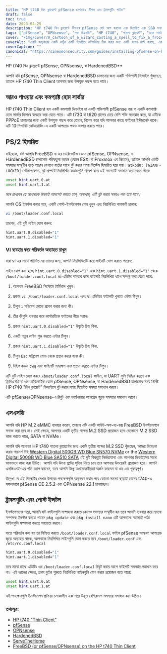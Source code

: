 ```yaml
---
title: "HP t740 থিন ক্লায়েন্টে pfSense চালানো: টিপস এবং ট্রাবলশুটিং গাইড"
draft: false
toc: true
date: 2023-04-29
description: "HP t740 থিন ক্লায়েন্টে কীভাবে pfSense সেট আপ করবেন এবং হিমায়িত এবং SSD সনাক্তকরণ সমস্যার মতো সম্ভাব্য সমস্যাগুলি কীভাবে সমাধান করবেন তা শিখুন।"
tags: ["pfSense", "OPNsense", "শক্ত বিএসডি", "HP t740", "পাতলা ক্লায়েন্ট", "হোম সার্ভার", "PPPoE", "ফ্রিবিএসডি", "বুট প্রম্পট", "loader.conf.local", "ন্যানো সম্পাদক", "এসএসডি সনাক্তকরণ", "M.2 SSD", "পশ্চিমা ডিজিটাল", "সমস্যা সমাধান", "পোস্ট-ইনস্টলেশন", "UART", "ESXi", "প্রক্সমক্স"]
cover: "/img/cover/A_cartoon_of_a_wizard_casting_a_spell_to_fix_a_frozen_computer.png"
coverAlt: "একটি জাদুকরের একটি কার্টুন একটি হিমায়িত কম্পিউটার ঠিক করার জন্য একটি বানান কাস্ট করছে, একটি বক্তৃতা বুদবুদ সহ বলছে সমস্যা সমাধান"
coverCaption: ""
canonical: "https://simeononsecurity.com/guides/installing-pfsense-on-hp-t740-thin-client/"
---
```

 HP t740 থিন ক্লায়েন্টে pfSense, OPNsense, বা HardenedBSD**

আপনি যদি pfSense, OPNsense বা HardenedBSD চালানোর জন্য একটি শক্তিশালী ডিভাইস খুঁজছেন, তাহলে HP t740 Thin Client আপনার জন্য উপযুক্ত পছন্দ হতে পারে।

## আরও পাওয়ার এবং কমপ্যাক্ট হোম সার্ভার

HP t740 Thin Client হল একটি কমপ্যাক্ট ডিভাইস যা একটি শক্তিশালী pfSense বক্স বা একটি কমপ্যাক্ট হোম সার্ভার হিসাবে ব্যবহার করা যেতে পারে। এটি t730 বা t620 প্লাসের চেয়ে বেশি শক্তি সরবরাহ করে, যা এটিকে PPPoE চালানোর জন্য একটি উপযুক্ত পছন্দ করে তোলে, বিশেষ করে যদি আপনার কাছে ফাইবার ইন্টারনেট থাকে। এটি 10 গিগাবিট নেটওয়ার্কিং-এ একটি আপগ্রেড পথও অফার করতে পারে।

## PS/2 হিমায়িত

যাইহোক, যদি আপনি FreeBSD বা এর ডেরিভেটিভ যেমন pfSense, OPNsense, বা HardenedBSD চালানোর পরিকল্পনা করেন (যেমন ESXi বা Proxmox এর ভিতরে), তাহলে আপনি একটি সমস্যার সম্মুখীন হতে পারেন যেখানে বার্তার সাথে বুট করার সময় সিস্টেম হিমায়িত হয়ে যায়। `atkbd0: [GIANT-LOCKED]` সৌভাগ্যবশত, বুট প্রম্পটে নিম্নলিখিত কমান্ডগুলি প্রবেশ করে এই সমস্যাটি সমাধান করা যেতে পারে:

```bash
unset hint.uart.0.at
unset hint.uart.1.at
```

*মনে রাখবেন যে আপনাকে উভয়ই আনসেট করতে হবে, অন্যথায়, এটি বুট করার সময়ও লক হয়ে যাবে।*

আপনি OS ইনস্টল করার পরে, একটি পোস্ট-ইনস্টলেশন শেল খুলুন এবং নিম্নলিখিত কমান্ডটি চালান:

```bash
vi /boot/loader.conf.local
```
তারপর, এই দুটি লাইন যোগ করুন:
```bash
hint.uart.0.disabled="1"
hint.uart.1.disabled="1"
```

### VI ব্যবহার করে পরিবর্তন অব্যাহত রাখুন
যারা vi এর সাথে পরিচিত নয় তাদের জন্য, আপনি নিম্নলিখিতটি করে লাইনটি যোগ করতে পারেন:

লাইন যোগ করা হচ্ছে `hint.uart.0.disabled="1"` এবং `hint.uart.1.disabled="1"` থেকে `/boot/loader.conf.local` vi এডিটর ব্যবহার করে ফাইলটি নিম্নলিখিত ধাপে সম্পন্ন করা যেতে পারে:

1. আপনার FreeBSD সিস্টেমে টার্মিনাল খুলুন।

2. প্রকার `vi /boot/loader.conf.local` এবং vi এডিটরে ফাইলটি খুলতে এন্টার টিপুন।

3. টিপুন `i` সন্নিবেশ মোডে প্রবেশ করার জন্য কী।

4. তীর কীগুলি ব্যবহার করে কার্সারটিকে ফাইলের নীচে সরান৷

5. প্রকার `hint.uart.0.disabled="1"` উদ্ধৃতি চিহ্ন বিনা.

6. একটি নতুন লাইন শুরু করতে এন্টার টিপুন।

7. প্রকার `hint.uart.1.disabled="1"` উদ্ধৃতি চিহ্ন বিনা.

8. টিপুন `Esc` সন্নিবেশ মোড থেকে প্রস্থান করার জন্য কী।

9. টাইপ করুন `:wq` এবং ফাইলটি সংরক্ষণ এবং প্রস্থান করতে এন্টার টিপুন।

এটি দুটি লাইন যোগ করবে `/boot/loader.conf.local` ফাইল, যা UART গুলি নিষ্ক্রিয় করবে এবং ফ্রিবিএসডি বা এর ডেরিভেটিভ যেমন pfSense, OPNsense, বা HardenedBSD চালানোর সময় নির্দিষ্ট HP t740 "থিন ক্লায়েন্ট" ডিভাইসে বুট করার সময় হিমায়িত সমস্যা সমাধান করবে।

এটি pfSense/OPNsense-এ রিবুট এবং ফার্মওয়্যার আপগ্রেড জুড়ে সমস্যার সমাধান করবে।

## এসএসডি

আপনি যদি HP M.2 eMMC ব্যবহার করেন, তাহলে এটি একটি আউট-অফ-দ্য-বক্স FreeBSD ইনস্টলেশনে সনাক্ত করা হবে না। সেই ক্ষেত্রে, আপনার একটি তৃতীয় পক্ষের M.2 SSD প্রয়োজন হবে৷ যেকোনো M.2 SSD কাজ করতে পারে, SATA বা NVMe।

আপনি যদি আপনার HP t740 পাতলা ক্লায়েন্টের জন্য একটি তৃতীয় পক্ষের M.2 SSD খুঁজছেন, আমরা বিবেচনা করার পরামর্শ দিই [Western Digital 500GB WD Blue SN570 NVMe](https://amzn.to/44bFCBk) or the [Western Digital 500GB WD Blue SA510 SATA](https://amzn.to/3AEbd0V) এই দুটি বিকল্পই নির্ভরযোগ্য এবং আপনার ডিভাইসের সাথে ভালভাবে কাজ করা উচিত। আপনি যদি উভয় স্লটের সুবিধা নিতে চান তবে আপনার উভয়েরই প্রয়োজন হবে। আপনি এনভিএমই-এর গতি ত্যাগ করবেন, তবে আপনি কিছু অপ্রয়োজনীয়তা অর্জন করবেন যা ওহ এত গুরুত্বপূর্ণ।

উল্লেখ্য যে এই নিবন্ধটির লেখক উপরের পদক্ষেপগুলি অনুসরণ করার পরে কোনো সমস্যা ছাড়াই তাদের t740-এ সফলভাবে pfSense CE 2.5.2 এবং OPNsense 22.1 চালাচ্ছেন।

## ট্রাবলশুটিং এবং পোস্ট ইন্সটল

ইনস্টলেশনের পরে, আপনি যদি ফাইলগুলি সম্পাদনা করতে কোনও সমস্যার সম্মুখীন হন তবে আপনি ব্যবহার করে ন্যানো সম্পাদক ইনস্টল করতে পারেন `pkg update` এবং `pkg install nano` এটি আপনাকে সহজেই পাঠ্য ফাইলগুলি সম্পাদনা করতে সহায়তা করবে।

যাতে পরিবর্তন করা হয় তা নিশ্চিত করতে `/boot/loader.conf.local` ফাইল pfSense সংস্করণ আপগ্রেড জুড়ে অব্যাহত থাকে, আপনাকে নিম্নলিখিত লাইনগুলি যোগ করতে হবে `/boot/loader.conf` এবং `/etc/rc.conf.local` 
```bash
hint.uart.0.disabled="1"
hint.uart.1.disabled="1"
```

তবে মাঝে মাঝে এডিটিং এর `/boot/loader.conf.local` রিবুট করার আগে ফাইলটি সমস্যার সমাধান করে না। এই ধরনের ক্ষেত্রে, প্রথম বুটের শুরুতে নিম্নলিখিত লাইনগুলি যোগ করার প্রয়োজন হতে পারে:

```bash
unset hint.uart.0.at
unset hint.uart.1.at
```

এই পদক্ষেপগুলি ইনস্টলেশন প্রক্রিয়া চলাকালীন এবং পরে উদ্ভূত বেশিরভাগ সমস্যার সমাধান করা উচিত।

### তথ্যসূত্র:
- [HP t740 "Thin Client"](https://www8.hp.com/us/en/thin-clients/t740.html)
- [pfSense](https://www.pfsense.org/)
- [OPNsense](https://opnsense.org/)
- [HardenedBSD](https://hardenedbsd.org/)
- [ServeTheHome](https://www.servethehome.com/hp-t740-thin-client-review/)
- [FreeBSD (or pfSense/OPNsense) on the HP t740 Thin Client](https://www.neelc.org/posts/hp-t740-freebsd/)